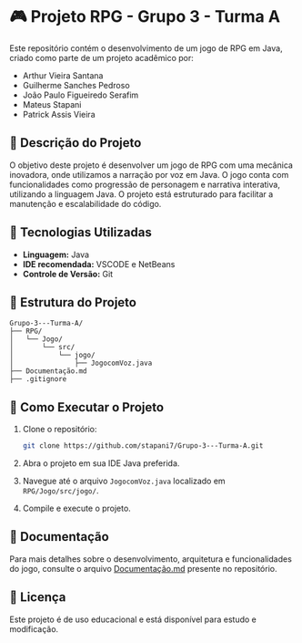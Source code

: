 # 🎮 Projeto RPG - Grupo 3 - Turma A

Este repositório contém o desenvolvimento de um jogo de RPG em Java, criado como parte de um projeto acadêmico por:

- Arthur Vieira Santana
- Guilherme Sanches Pedroso
- João Paulo Figueiredo Serafim
- Mateus Stapani
- Patrick Assis Vieira

## 📌 Descrição do Projeto

O objetivo deste projeto é desenvolver um jogo de RPG com uma mecânica inovadora, onde utilizamos a narração por voz em Java.
O jogo conta com funcionalidades como progressão de personagem e narrativa interativa, utilizando a linguagem Java. O projeto está estruturado para facilitar a manutenção e escalabilidade do código.

## 🧰 Tecnologias Utilizadas

- **Linguagem:** Java
- **IDE recomendada:** VSCODE e NetBeans
- **Controle de Versão:** Git

## 📁 Estrutura do Projeto

```
Grupo-3---Turma-A/
├── RPG/
│   └── Jogo/
│       └── src/
│           └── jogo/
│               ├── JogocomVoz.java
├── Documentação.md
├── .gitignore
```

## 🚀 Como Executar o Projeto

1. Clone o repositório:

   ```bash
   git clone https://github.com/stapani7/Grupo-3---Turma-A.git
   ```

2. Abra o projeto em sua IDE Java preferida.

3. Navegue até o arquivo `JogocomVoz.java` localizado em `RPG/Jogo/src/jogo/`.

4. Compile e execute o projeto.

## 📄 Documentação

Para mais detalhes sobre o desenvolvimento, arquitetura e funcionalidades do jogo, consulte o arquivo [Documentação.md](Documentação.md) presente no repositório.

## 📝 Licença

Este projeto é de uso educacional e está disponível para estudo e modificação.
